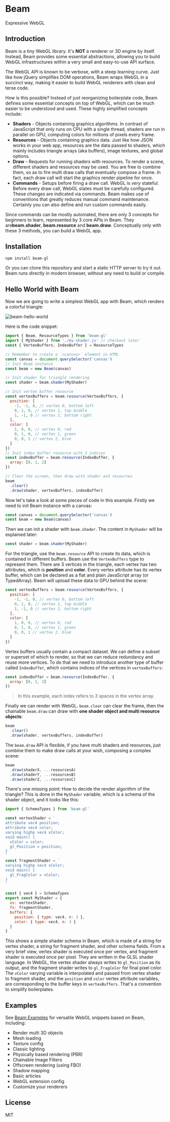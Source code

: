 # Beam
Expressive WebGL

## Introduction
Beam is a tiny WebGL library. It's **NOT** a renderer or 3D engine by itself. Instead, Beam provides some essential abstractions, allowing you to build WebGL infrastructures within a very small and easy-to-use API surface.

The WebGL API is known to be verbose, with a steep learning curve. Just like how jQuery simplifies DOM operations, Beam wraps WebGL in a succinct way, making it easier to build WebGL renderers with clean and terse code.

How is this possible? Instead of just reorganizing boilerplate code, Beam defines some essential concepts on top of WebGL, which can be much easier to be understood and used. These highly simplified concepts include:

* **Shaders** - Objects containing graphics algorithms. In contrast of JavaScript that only runs on CPU with a single thread, shaders are run in parallel on GPU, computing colors for millions of pixels every frame.
* **Resources** - Objects containing graphics data. Just like how JSON works in your web app, resources are the data passed to shaders, which mainly includes triangle arrays (aka buffers), image textures, and global options.
* **Draw** - Requests for running shaders with resources. To render a scene, different shaders and resources may be used. You are free to combine them, so as to fire multi draw calls that eventually compose a frame. In fact, each draw call will start the graphics render pipeline for once.
* **Commands** - Setups before firing a draw call. WebGL is *very* stateful. Before every draw call, WebGL states must be carefully configured. These changes are indicated via commands. Beam makes use of conventions that greatly reduces manual command maintenance. Certainly you can also define and run custom commands easily.

Since commands can be mostly automated, there are only 3 concepts for beginners to learn, represented by 3 core APIs in Beam. They are**beam.shader**, **beam.resource** and **beam.draw**. Conceptually only with these 3 methods, you can build a WebGL app.

## Installation
``` bash
npm install beam-gl
```

Or you can clone this repository and start a static HTTP server to try it out. Beam runs directly in modern browser, without any need to build or compile.

## Hello World with Beam
Now we are going to write a simplest WebGL app with Beam, which renders a colorful triangle:

![beam-hello-world](./gallery/assets/images/beam-hello-world.png)

Here is the code snippet:

``` js
import { Beam, ResourceTypes } from 'beam-gl'
import { MyShader } from './my-shader.js' // checkout later
const { VertexBuffers, IndexBuffer } = ResourceTypes

// Remember to create a `<canvas>` element in HTML
const canvas = document.querySelector('canvas')
// Init Beam instance
const beam = new Beam(canvas)

// Init shader for triangle rendering
const shader = beam.shader(MyShader)

// Init vertex buffer resource
const vertexBuffers = beam.resource(VertexBuffers, {
  position: [
    -1, -1, 0, // vertex 0, bottom left
    0, 1, 0, // vertex 1, top middle
    1, -1, 0 // vertex 2, bottom right
  ],
  color: [
    1, 0, 0, // vertex 0, red
    0, 1, 0, // vertex 1, green
    0, 0, 1 // vertex 2, blue
  ]
})
// Init index buffer resource with 3 indices
const indexBuffer = beam.resource(IndexBuffer, {
  array: [0, 1, 2]
})

// Clear the screen, then draw with shader and resources
beam
  .clear()
  .draw(shader, vertexBuffers, indexBuffer)
```

Now let's take a look at some pieces of code in this example. Firstly we need to init Beam instance with a canvas:

``` js
const canvas = document.querySelector('canvas')
const beam = new Beam(canvas)
```

Then we can init a shader with `beam.shader`. The content in `MyShader` will be explained later:

``` js
const shader = beam.shader(MyShader)
```

For the triangle, use the `beam.resource` API to create its data, which is contained in different buffers. Beam use the `VertexBuffers` type to represent them. There are 3 vertices in the triangle, each vertex has two attributes, which is **position** and **color**. Every vertex attribute has its vertex buffer, which can be declared as a flat and plain JavaScript array (or TypedArray). Beam will upload these data to GPU behind the scene:

``` js
const vertexBuffers = beam.resource(VertexBuffers, {
  position: [
    -1, -1, 0, // vertex 0, bottom left
    0, 1, 0, // vertex 1, top middle
    1, -1, 0 // vertex 2, bottom right
  ],
  color: [
    1, 0, 0, // vertex 0, red
    0, 1, 0, // vertex 1, green
    0, 0, 1 // vertex 2, blue
  ]
})
```

Vertex buffers usually contain a compact dataset. We can define a subset or superset of which to render, so that we can reduce redundancy and reuse more vertices. To do that we need to introduce another type of buffer called `IndexBuffer`, which contains indices of the vertices in `vertexBuffers`:

``` js
const indexBuffer = beam.resource(IndexBuffer, {
  array: [0, 1, 2]
})
```

> In this example, each index refers to 3 spaces in the vertex array.

Finally we can render with WebGL. `beam.clear` can clear the frame, then the chainable `beam.draw` can draw with **one shader object and multi resource objects**:

``` js
beam
  .clear()
  .draw(shader, vertexBuffers, indexBuffer)
```

The `beam.draw` API is flexible, if you have multi shaders and resources, just combine them to make draw calls at your wish, composing a complex scene:

``` js
beam
  .draw(shaderX, ...resourcesA)
  .draw(shaderY, ...resourcesB)
  .draw(shaderZ, ...resourcesC)
```

There's one missing point: How to decide the render algorithm of the triangle? This is done in the `MyShader` variable, which is a schema of the shader object, and it looks like this:

``` js
import { SchemaTypes } from 'beam-gl'

const vertexShader = `
attribute vec4 position;
attribute vec4 color;
varying highp vec4 vColor;
void main() {
  vColor = color;
  gl_Position = position;
}
`
const fragmentShader = `
varying highp vec4 vColor;
void main() {
  gl_FragColor = vColor;
}
`

const { vec4 } = SchemaTypes
export const MyShader = {
  vs: vertexShader,
  fs: fragmentShader,
  buffers: {
    position: { type: vec4, n: 3 },
    color: { type: vec4, n: 3 }
  }
}
```

This shows a simple shader schema in Beam, which is made of a string for vertex shader, a string for fragment shader, and other schema fields. From a very brief view, vertex shader is executed once per vertex, and fragment shader is executed once per pixel. They are written in the GLSL shader language. In WebGL, the vertex shader always writes to `gl_Position` as its output, and the fragment shader writes to  `gl_FragColor` for final pixel color. The `vColor` varying variable is interpolated and passed from vertex shader to fragment shader, and the `position` and `color` vertex attribute variables, are corresponding to the buffer keys in `vertexBuffers`. That's a convention to simplify boilerplates.

## Examples
See [Beam Examples](./examples.html) for versatile WebGL snippets based on Beam, including:

* Render multi 3D objects
* Mesh loading
* Texture config
* Classic lighting
* Physically based rendering (PBR)
* Chainable Image Filters
* Offscreen rendering (using FBO)
* Shadow mapping
* Basic articles
* WebGL extension config
* Customize your renderers

## License
MIT
